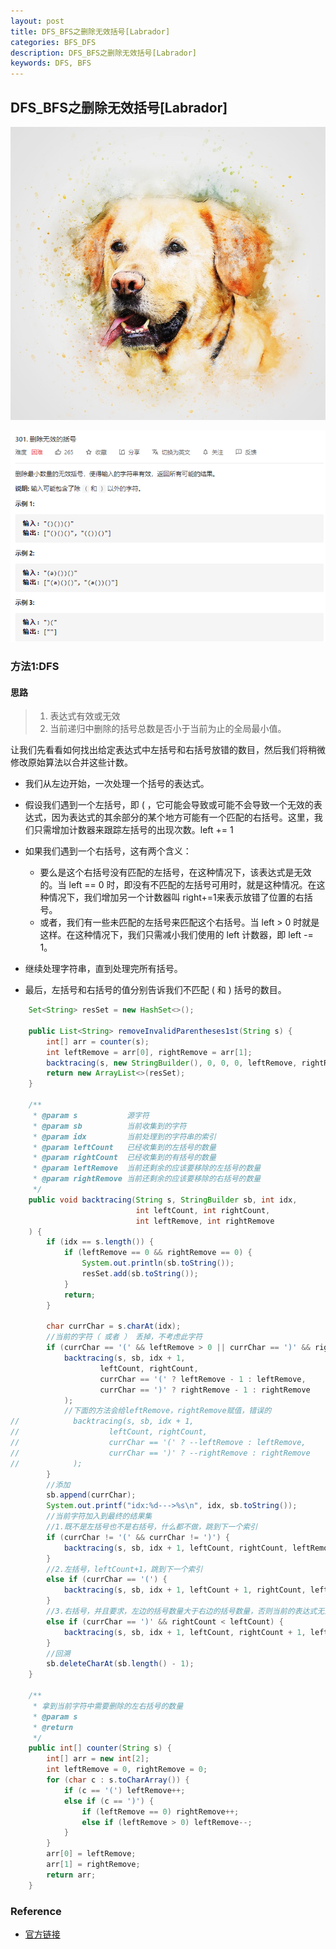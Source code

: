 ```yaml
---
layout: post
title: DFS_BFS之删除无效括号[Labrador]
categories: BFS_DFS
description: DFS_BFS之删除无效括号[Labrador]
keywords: DFS, BFS
---
```


## DFS_BFS之删除无效括号[Labrador]

![labrador](/images/posts/algorithm/dfs_bfs/un-classify/labrador.jpg)

![labrador](/images/posts/algorithm/dfs_bfs/un-classify/image-20200925085450231.png)

### 方法1:DFS

#### 思路

> 1. 表达式有效或无效
> 2. 当前递归中删除的括号总数是否小于当前为止的全局最小值。

让我们先看看如何找出给定表达式中左括号和右括号放错的数目，然后我们将稍微修改原始算法以合并这些计数。

- 我们从左边开始，一次处理一个括号的表达式。

- 假设我们遇到一个左括号，即 ( ，它可能会导致或可能不会导致一个无效的表达式，因为表达式的其余部分的某个地方可能有一个匹配的右括号。这里，我们只需增加计数器来跟踪左括号的出现次数。left += 1
- 如果我们遇到一个右括号，这有两个含义：
  - 要么是这个右括号没有匹配的左括号，在这种情况下，该表达式是无效的。当 left == 0 时，即没有不匹配的左括号可用时，就是这种情况。在这种情况下，我们增加另一个计数器叫 right+=1来表示放错了位置的右括号。
  - 或者，我们有一些未匹配的左括号来匹配这个右括号。当 left > 0 时就是这样。在这种情况下，我们只需减小我们使用的 left 计数器，即 left -= 1。
- 继续处理字符串，直到处理完所有括号。
- 最后，左括号和右括号的值分别告诉我们不匹配 ( 和 ) 括号的数目。

```java
    Set<String> resSet = new HashSet<>();

    public List<String> removeInvalidParentheses1st(String s) {
        int[] arr = counter(s);
        int leftRemove = arr[0], rightRemove = arr[1];
        backtracing(s, new StringBuilder(), 0, 0, 0, leftRemove, rightRemove);
        return new ArrayList<>(resSet);
    }

    /**
     * @param s           源字符
     * @param sb          当前收集到的字符
     * @param idx         当前处理到的字符串的索引
     * @param leftCount   已经收集到的左括号的数量
     * @param rightCount  已经收集到的有括号的数量
     * @param leftRemove  当前还剩余的应该要移除的左括号的数量
     * @param rightRemove 当前还剩余的应该要移除的右括号的数量
     */
    public void backtracing(String s, StringBuilder sb, int idx,
                            int leftCount, int rightCount,
                            int leftRemove, int rightRemove
    ) {
        if (idx == s.length()) {
            if (leftRemove == 0 && rightRemove == 0) {
                System.out.println(sb.toString());
                resSet.add(sb.toString());
            }
            return;
        }

        char currChar = s.charAt(idx);
        //当前的字符（ 或者 ） 丢掉，不考虑此字符
        if (currChar == '(' && leftRemove > 0 || currChar == ')' && rightRemove > 0) {
            backtracing(s, sb, idx + 1,
                    leftCount, rightCount,
                    currChar == '(' ? leftRemove - 1 : leftRemove,
                    currChar == ')' ? rightRemove - 1 : rightRemove
            );
            //下面的方法会给leftRemove，rightRemove赋值，错误的
//            backtracing(s, sb, idx + 1,
//                    leftCount, rightCount,
//                    currChar == '(' ? --leftRemove : leftRemove,
//                    currChar == ')' ? --rightRemove : rightRemove
//            );
        }
        //添加
        sb.append(currChar);
        System.out.printf("idx:%d--->%s\n", idx, sb.toString());
        //当前字符加入到最终的结果集
        //1.既不是左括号也不是右括号，什么都不做，跳到下一个索引
        if (currChar != '(' && currChar != ')') {
            backtracing(s, sb, idx + 1, leftCount, rightCount, leftRemove, rightRemove);
        }
        //2.左括号，leftCount+1，跳到下一个索引
        else if (currChar == '(') {
            backtracing(s, sb, idx + 1, leftCount + 1, rightCount, leftRemove, rightRemove);
        }
        //3.右括号，并且要求，左边的括号数量大于右边的括号数量，否则当前的表达式无意义，rightCount+1，跳到下一个索引
        else if (currChar == ')' && rightCount < leftCount) {
            backtracing(s, sb, idx + 1, leftCount, rightCount + 1, leftRemove, rightRemove);
        }
        //回溯
        sb.deleteCharAt(sb.length() - 1);
    }

    /**
     * 拿到当前字符中需要删除的左右括号的数量
     * @param s
     * @return
     */
    public int[] counter(String s) {
        int[] arr = new int[2];
        int leftRemove = 0, rightRemove = 0;
        for (char c : s.toCharArray()) {
            if (c == '(') leftRemove++;
            else if (c == ')') {
                if (leftRemove == 0) rightRemove++;
                else if (leftRemove > 0) leftRemove--;
            }
        }
        arr[0] = leftRemove;
        arr[1] = rightRemove;
        return arr;
    }
```



### Reference

- [官方链接](https://leetcode-cn.com/problems/remove-invalid-parentheses/solution/shan-chu-wu-xiao-de-gua-hao-by-leetcode/)